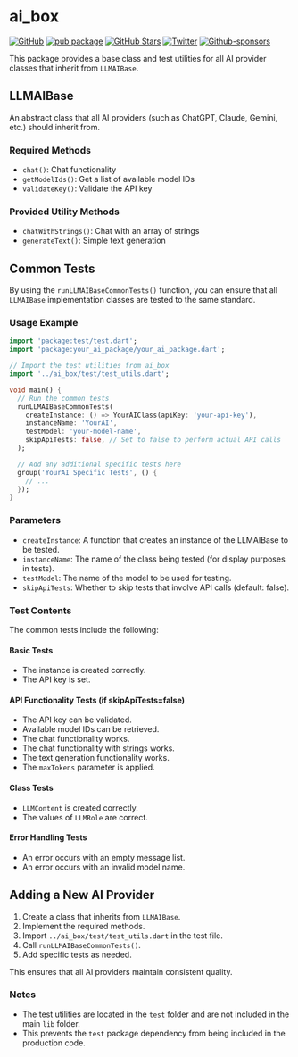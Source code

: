 # ai_box

[![GitHub](https://img.shields.io/github/license/normidar/ai_box.svg)](https://github.com/normidar/ai_box/blob/main/LICENSE)
[![pub package](https://img.shields.io/pub/v/ai_box.svg)](https://pub.dartlang.org/packages/ai_box)
[![GitHub Stars](https://img.shields.io/github/stars/normidar/ai_box.svg)](https://github.com/normidar/ai_box/stargazers)
[![Twitter](https://img.shields.io/twitter/url/https/twitter.com/normidar.svg?style=social&label=Follow%20%40normidar)](https://twitter.com/normidar)
[![Github-sponsors](https://img.shields.io/badge/sponsor-30363D?logo=GitHub-Sponsors&logoColor=#EA4AAA)](https://github.com/sponsors/normidar)

This package provides a base class and test utilities for all AI provider classes that inherit from `LLMAIBase`.

## LLMAIBase

An abstract class that all AI providers (such as ChatGPT, Claude, Gemini, etc.) should inherit from.

### Required Methods

- `chat()`: Chat functionality
- `getModelIds()`: Get a list of available model IDs
- `validateKey()`: Validate the API key

### Provided Utility Methods

- `chatWithStrings()`: Chat with an array of strings
- `generateText()`: Simple text generation

## Common Tests

By using the `runLLMAIBaseCommonTests()` function, you can ensure that all `LLMAIBase` implementation classes are tested to the same standard.

### Usage Example

```dart
import 'package:test/test.dart';
import 'package:your_ai_package/your_ai_package.dart';

// Import the test utilities from ai_box
import '../ai_box/test/test_utils.dart';

void main() {
  // Run the common tests
  runLLMAIBaseCommonTests(
    createInstance: () => YourAIClass(apiKey: 'your-api-key'),
    instanceName: 'YourAI',
    testModel: 'your-model-name',
    skipApiTests: false, // Set to false to perform actual API calls
  );

  // Add any additional specific tests here
  group('YourAI Specific Tests', () {
    // ...
  });
}
```

### Parameters

- `createInstance`: A function that creates an instance of the LLMAIBase to be tested.
- `instanceName`: The name of the class being tested (for display purposes in tests).
- `testModel`: The name of the model to be used for testing.
- `skipApiTests`: Whether to skip tests that involve API calls (default: false).

### Test Contents

The common tests include the following:

#### Basic Tests

- The instance is created correctly.
- The API key is set.

#### API Functionality Tests (if skipApiTests=false)

- The API key can be validated.
- Available model IDs can be retrieved.
- The chat functionality works.
- The chat functionality with strings works.
- The text generation functionality works.
- The `maxTokens` parameter is applied.

#### Class Tests

- `LLMContent` is created correctly.
- The values of `LLMRole` are correct.

#### Error Handling Tests

- An error occurs with an empty message list.
- An error occurs with an invalid model name.

## Adding a New AI Provider

1. Create a class that inherits from `LLMAIBase`.
2. Implement the required methods.
3. Import `../ai_box/test/test_utils.dart` in the test file.
4. Call `runLLMAIBaseCommonTests()`.
5. Add specific tests as needed.

This ensures that all AI providers maintain consistent quality.

### Notes

- The test utilities are located in the `test` folder and are not included in the main `lib` folder.
- This prevents the `test` package dependency from being included in the production code.
